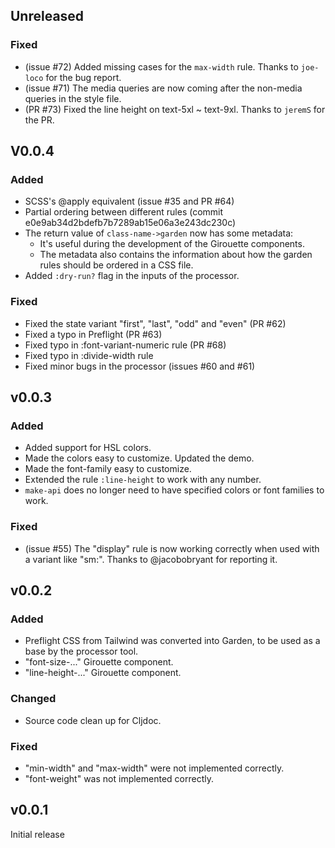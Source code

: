 ## Unreleased

### Fixed

- (issue #72) Added missing cases for the `max-width` rule. Thanks to `joe-loco` for the bug report.
- (issue #71) The media queries are now coming after the non-media queries in the style file.
- (PR #73) Fixed the line height on text-5xl ~ text-9xl. Thanks to `jeremS` for the PR.

## V0.0.4

### Added

- SCSS's @apply equivalent (issue #35 and PR #64)
- Partial ordering between different rules (commit e0e9ab34d2bdefb7b7289ab15e06a3e243dc230c)
- The return value of `class-name->garden` now has some metadata:
  - It's useful during the development of the Girouette components.
  - The metadata also contains the information about how the garden rules should be ordered in a CSS file.
- Added `:dry-run?` flag in the inputs of the processor.

### Fixed

- Fixed the state variant "first", "last", "odd" and "even" (PR #62)
- Fixed a typo in Preflight (PR #63)
- Fixed typo in :font-variant-numeric rule (PR #68)
- Fixed typo in :divide-width rule
- Fixed minor bugs in the processor (issues #60 and #61)

## v0.0.3

### Added

- Added support for HSL colors.
- Made the colors easy to customize. Updated the demo.
- Made the font-family easy to customize.
- Extended the rule `:line-height` to work with any number.
- `make-api` does no longer need to have specified colors or font families to work.

### Fixed

- (issue #55) The "display" rule is now working correctly when used with a variant like "sm:".
  Thanks to @jacobobryant for reporting it.

## v0.0.2

### Added

- Preflight CSS from Tailwind was converted into Garden, to be used as a base by the processor tool.
- "font-size-..." Girouette component.
- "line-height-..." Girouette component.

### Changed

- Source code clean up for Cljdoc.

### Fixed

- "min-width" and "max-width" were not implemented correctly.
- "font-weight" was not implemented correctly.

## v0.0.1

Initial release
